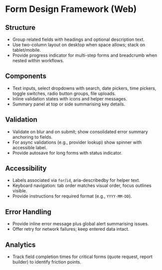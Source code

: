 # Form Design Framework (Web)

## Structure
- Group related fields with headings and optional description text.
- Use two-column layout on desktop when space allows; stack on tablet/mobile.
- Provide progress indicator for multi-step forms and breadcrumb when nested within workflows.

## Components
- Text inputs, select dropdowns with search, date pickers, time pickers, toggle switches, radio button groups, file uploads.
- Inline validation states with icons and helper messages.
- Summary panel at top or side summarising key details.

## Validation
- Validate on blur and on submit; show consolidated error summary anchoring to fields.
- For async validations (e.g., provider lookup) show spinner with accessible label.
- Provide autosave for long forms with status indicator.

## Accessibility
- Labels associated via `for`/`id`, aria-describedby for helper text.
- Keyboard navigation: tab order matches visual order, focus outlines visible.
- Provide instructions for required format (e.g., `YYYY-MM-DD`).

## Error Handling
- Provide inline error message plus global alert summarising issues.
- Offer retry for network failures; keep entered data intact.

## Analytics
- Track field completion times for critical forms (quote request, report builder) to identify friction points.
